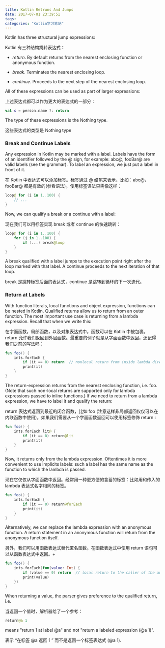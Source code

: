 ```yaml
---
title: Kotlin Retruns And Jumps
date: 2017-07-01 23:39:51
tags:
categories: "Kotlin学习笔记"
---
```


Kotlin has three structural jump expressions:

Kotlin 有三种结构跳转表达式：

* _return_. By default returns from the nearest enclosing function or anonymous function.

* _break_. Terminates the nearest enclosing loop.

* _continue_. Proceeds to the next step of the nearest enclosing loop.

All of these expressions can be used as part of larger expressions:

上述表达式都可以作为更大的表达式的一部分：

```Kotlin
val s = person.name ?: return
```

The type of these expressions is the Nothing type.

这些表达式的类型是 Nothing type

<!--more-->

### Break and Continue Labels

Any expression in Kotlin may be marked with a label. Labels have the form of an identifier followed by the @ sign, for example: abc@, fooBar@ are valid labels (see the grammar). To label an expression, we just put a label in front of it.

在 Kotlin 中表达式可以添加标签。标签通过 @ 结尾来表示，比如：abc@，fooBar@ 都是有效的(参看语法)。使用标签语法只需像这样：

```Kotlin
loop@ for (i in 1..100) {
    // ...
}
```

Now, we can qualify a break or a continue with a label:

现在我们可以用标签实现 break 或者 continue 的快速跳转：

```Kotlin
loop@ for (i in 1..100) {
    for (j in 1..100) {
        if (...) break@loop
    }
}
```

A break qualified with a label jumps to the execution point right after the loop marked with that label. A continue proceeds to the next iteration of that loop.

break 是跳转标签后面的表达式，continue 是跳转到循环的下一次迭代。

### Return at Labels

With function literals, local functions and object expression, functions can be nested in Kotlin. Qualified returns allow us to return from an outer function. The most important use case is returning from a lambda expression. Recall that when we write this:

在字面函数，局部函数，以及对象表达式中，函数可以在 Kotlin 中被包裹。return 允许我们返回到外层函数。最重要的例子就是从字面函数中返回，还记得我们之前的写法吗：

```Kotlin
fun foo() {
    ints.forEach {
        if (it == 0) return  // nonlocal return from inside lambda directly to the caller of foo()
        print(it)
    }
}
```

The return-expression returns from the nearest enclosing function, i.e. foo. (Note that such non-local returns are supported only for lambda expressions passed to inline functions.) If we need to return from a lambda expression, we have to label it and qualify the return:

return 表达式返回到最近的闭合函数，比如 foo (注意这样非局部返回仅仅可以在内联函数中使用)。如果我们需要从一个字面函数返回可以使用标签修饰 return :

```Kotlin
fun foo() {
    ints.forEach lit@ {
        if (it == 0) return@lit
        print(it)
    }
}
```

Now, it returns only from the lambda expression. Oftentimes it is more convenient to use implicits labels: such a label has the same name as the function to which the lambda is passed.

现在它仅仅从字面函数中返回。经常用一种更方便的含蓄的标签：比如用和传入的 lambda 表达式名字相同的标签。

```Kotlin
fun foo() {
    ints.forEach {
        if (it == 0) return@forEach
        print(it)
    }
}
```

Alternatively, we can replace the lambda expression with an anonymous function. A return statement in an anonymous function will return from the anonymous function itself.

另外，我们可以用函数表达式替代匿名函数。在函数表达式中使用 return 语句可以从函数表达式中返回。+

```Kotlin
fun foo() {
    ints.forEach(fun(value: Int) {
        if (value == 0) return  // local return to the caller of the anonymous fun, i.e. the forEach loop
        print(value)
    })
}
```

When returning a value, the parser gives preference to the qualified return, i.e.

当返回一个值时，解析器给了一个参考：

```Kotlin
return@a 1
```

means "return 1 at label @a" and not "return a labeled expression (@a 1)".

表示 “在标签 @a 返回 1 ” 而不是返回一个标签表达式 (@a 1).
